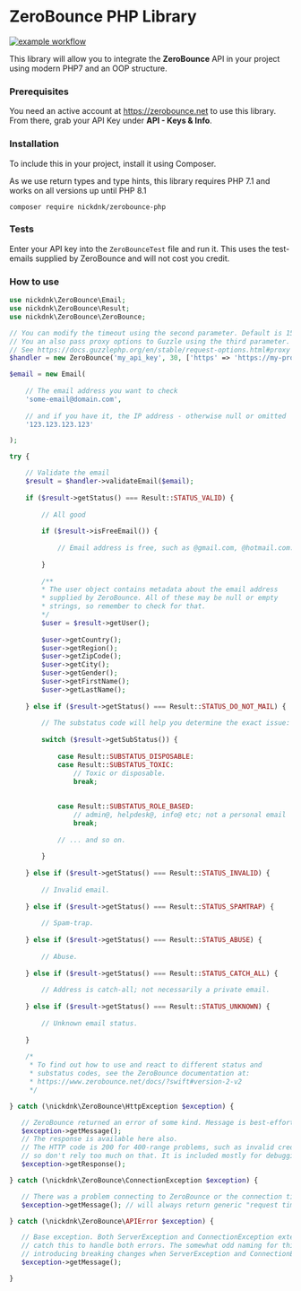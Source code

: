 # ZeroBounce PHP Library

[![example workflow](https://github.com/nickdnk/zerobounce-php/actions/workflows/test.yml/badge.svg)](https://github.com/nickdnk/zerobounce-php/actions/workflows/test.yml)

This library will allow you to integrate the **ZeroBounce** API in your project using modern PHP7 and an OOP structure.

### Prerequisites

You need an active account at https://zerobounce.net to use this library. From there, grab your API Key under **API - Keys &amp; Info**. 


### Installation

To include this in your project, install it using Composer.

As we use return types and type hints, this library requires PHP 7.1 and works on all versions up until PHP 8.1

`composer require nickdnk/zerobounce-php`

### Tests

Enter your API key into the `ZeroBounceTest` file and run it. This
uses the test-emails supplied by ZeroBounce and will not cost you credit.

### How to use

```php
use nickdnk\ZeroBounce\Email;
use nickdnk\ZeroBounce\Result;
use nickdnk\ZeroBounce\ZeroBounce;

// You can modify the timeout using the second parameter. Default is 15.
// You an also pass proxy options to Guzzle using the third parameter.
// See https://docs.guzzlephp.org/en/stable/request-options.html#proxy for details.
$handler = new ZeroBounce('my_api_key', 30, ['https' => 'https://my-proxy-server']);

$email = new Email(
    
    // The email address you want to check
    'some-email@domain.com',
    
    // and if you have it, the IP address - otherwise null or omitted
    '123.123.123.123'

);

try {

    // Validate the email
    $result = $handler->validateEmail($email);
    
    if ($result->getStatus() === Result::STATUS_VALID) {
        
        // All good
        
        if ($result->isFreeEmail()) {
            
            // Email address is free, such as @gmail.com, @hotmail.com.
            
        }
        
        /**
        * The user object contains metadata about the email address
        * supplied by ZeroBounce. All of these may be null or empty
        * strings, so remember to check for that. 
        */
        $user = $result->getUser();
        
        $user->getCountry();
        $user->getRegion();
        $user->getZipCode();
        $user->getCity();
        $user->getGender();
        $user->getFirstName();
        $user->getLastName();
        
    } else if ($result->getStatus() === Result::STATUS_DO_NOT_MAIL) {
        
        // The substatus code will help you determine the exact issue:
        
        switch ($result->getSubStatus()) {
            
            case Result::SUBSTATUS_DISPOSABLE:
            case Result::SUBSTATUS_TOXIC:
                // Toxic or disposable.
                break;
                
                
            case Result::SUBSTATUS_ROLE_BASED:
                // admin@, helpdesk@, info@ etc; not a personal email
                break;
            
            // ... and so on.
                
        }
        
    } else if ($result->getStatus() === Result::STATUS_INVALID) {
        
        // Invalid email.
        
    } else if ($result->getStatus() === Result::STATUS_SPAMTRAP) {
        
        // Spam-trap.
        
    } else if ($result->getStatus() === Result::STATUS_ABUSE) {
        
        // Abuse.
        
    } else if ($result->getStatus() === Result::STATUS_CATCH_ALL) {
        
        // Address is catch-all; not necessarily a private email.
        
    } else if ($result->getStatus() === Result::STATUS_UNKNOWN) {
        
        // Unknown email status.
       
    }
    
    /*
     * To find out how to use and react to different status and
     * substatus codes, see the ZeroBounce documentation at:
     * https://www.zerobounce.net/docs/?swift#version-2-v2
     */

} catch (\nickdnk\ZeroBounce\HttpException $exception) {

   // ZeroBounce returned an error of some kind. Message is best-effort parsing.
   $exception->getMessage();
   // The response is available here also.
   // The HTTP code is 200 for 400-range problems, such as invalid credentials,
   // so don't rely too much on that. It is included mostly for debugging purposes.
   $exception->getResponse(); 

} catch (\nickdnk\ZeroBounce\ConnectionException $exception) {

   // There was a problem connecting to ZeroBounce or the connection timed out waiting for a reply.
   $exception->getMessage(); // will always return generic "request timed out or failed" message

} catch (\nickdnk\ZeroBounce\APIError $exception) {

   // Base exception. Both ServerException and ConnectionException extend from this, so you can
   // catch this to handle both errors. The somewhat odd naming for this was to avoid
   // introducing breaking changes when ServerException and ConnectionException was added.
   $exception->getMessage();

}
```
